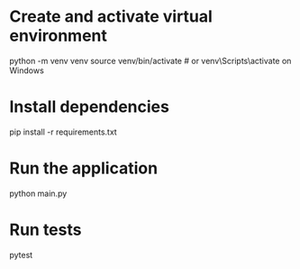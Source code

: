 # Create and activate virtual environment
python -m venv venv
source venv/bin/activate  # or venv\Scripts\activate on Windows

# Install dependencies
pip install -r requirements.txt

# Run the application
python main.py

# Run tests
pytest
